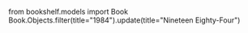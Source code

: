 from bookshelf.models import Book
Book.Objects.filter(title="1984").update(title="Nineteen Eighty-Four")